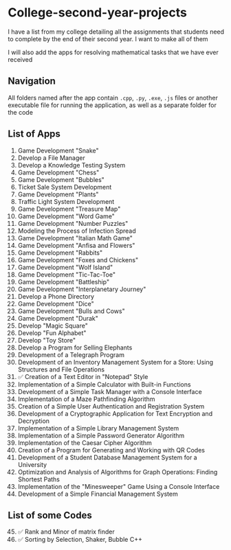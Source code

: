 # College-second-year-projects
I have a list from my college detailing all the assignments that students need to complete by the end of their second year. I want to make all of them

I will also add the apps for resolving mathematical tasks that we have ever received


## Navigation
All folders named after the app contain `.cpp`, `.py`, `.exe`, `.js` files or another executable file for running the application, as well as a separate folder for the code


## List of Apps
1. Game Development "Snake"  
2. Develop a File Manager  
3. Develop a Knowledge Testing System  
4. Game Development "Chess"  
5. Game Development "Bubbles"  
6. Ticket Sale System Development  
7. Game Development "Plants"  
8. Traffic Light System Development  
9. Game Development "Treasure Map"  
10. Game Development "Word Game"  
11. Game Development "Number Puzzles"  
12. Modeling the Process of Infection Spread  
13. Game Development "Italian Math Game"  
14. Game Development "Anfisa and Flowers"  
15. Game Development "Rabbits"  
16. Game Development "Foxes and Chickens"  
17. Game Development "Wolf Island"  
18. Game Development "Tic-Tac-Toe"  
19. Game Development "Battleship"  
20. Game Development "Interplanetary Journey"  
21. Develop a Phone Directory  
22. Game Development "Dice"  
23. Game Development "Bulls and Cows"  
24. Game Development "Durak"  
25. Develop "Magic Square"  
26. Develop "Fun Alphabet"  
27. Develop "Toy Store"  
28. Develop a Program for Selling Elephants  
29. Development of a Telegraph Program  
30. Development of an Inventory Management System for a Store: Using Structures and File Operations  
31. ✅ Creation of a Text Editor in "Notepad" Style  
32. Implementation of a Simple Calculator with Built-in Functions  
33. Development of a Simple Task Manager with a Console Interface  
34. Implementation of a Maze Pathfinding Algorithm  
35. Creation of a Simple User Authentication and Registration System  
36. Development of a Cryptographic Application for Text Encryption and Decryption  
37. Implementation of a Simple Library Management System  
38. Implementation of a Simple Password Generator Algorithm  
39. Implementation of the Caesar Cipher Algorithm  
40. Creation of a Program for Generating and Working with QR Codes  
41. Development of a Student Database Management System for a University  
42. Optimization and Analysis of Algorithms for Graph Operations: Finding Shortest Paths  
43. Implementation of the "Minesweeper" Game Using a Console Interface  
44. Development of a Simple Financial Management System  


## List of some Codes 
45. ✅ Rank and Minor of matrix finder
46. ✅ Sorting by Selection, Shaker, Bubble C++












